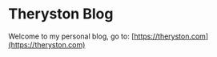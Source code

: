 # Theryston Blog

Welcome to my personal blog, go to: [https://theryston.com](https://theryston.com)

